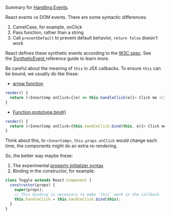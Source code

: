 Summary for [Handling Events](https://facebook.github.io/react/docs/handling-events.html).

React events vs DOM events. There are some syntactic differences:

1. CamelCase, for example, onClick
2. Pass function, rather than a string
3. Call `preventDefault` to prevent default behavior, `return false` doesn't work

React defines these synthetic events according to the [W3C spec](https://www.w3.org/TR/DOM-Level-3-Events/). See the [SyntheticEvent
](https://facebook.github.io/react/docs/events.html)reference guide to learn more.

Be careful about the meaning of `this` in JSX callbacks. To ensure `this` can be bound, we usually do like these:

- [arrow function](https://developer.mozilla.org/en/docs/Web/JavaScript/Reference/Functions/Arrow_functions)

```javascript
render() {
  return (<InnerComp onClick={(e) => this.handleClick(e)}> Click me </InnerComp> ); 
}
```

- [Function.prototype.bind()](https://developer.mozilla.org/en/docs/Web/JavaScript/Reference/Global_objects/Function/bind)

```javascript
render() {
  return (<InnerComp onClick={this.handleClick.bind(this, e)}> Click me </InnerComp> ); 
}
```

Think about this, to `<InnerComp>`, `this.props.onClick` would change each time, the components might do an extra re-rendering.

So, the better way maybe these:

1. The experimental [property initializer syntax](https://babeljs.io/docs/plugins/transform-class-properties/)
2. Binding in the constructor, for example:
```javascript
class Toggle extends React.Component { 
  constructor(props) { 
    super(props); 
    // This binding is necessary to make `this` work in the callback 
    this.handleClick = this.handleClick.bind(this); 
  }
}
```
